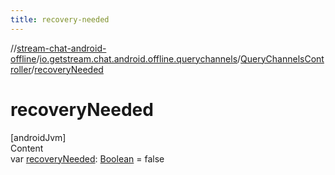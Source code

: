```yaml
---
title: recovery-needed
---
```

//[stream-chat-android-offline](../../../index.md)/[io.getstream.chat.android.offline.querychannels](../index.md)/[QueryChannelsController](index.md)/[recoveryNeeded](recoveryNeeded.md)



# recoveryNeeded  
[androidJvm]  
Content  
var [recoveryNeeded](recoveryNeeded.md): [Boolean](https://kotlinlang.org/api/latest/jvm/stdlib/kotlin/-boolean/index.html) = false  



